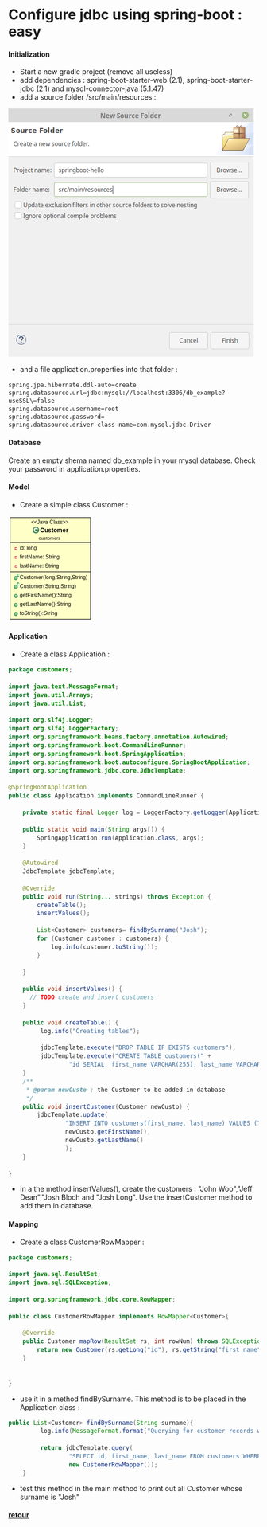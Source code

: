 # Configure jdbc using spring-boot : easy

#### Initialization

- Start a new gradle project (remove all useless)
- add dependencies : spring-boot-starter-web (2.1), spring-boot-starter-jdbc (2.1) and mysql-connector-java (5.1.47)
- add a source folder /src/main/resources :

![resources folder](img/resources-folder.png)

- and a file application.properties into that folder :

```
spring.jpa.hibernate.ddl-auto=create
spring.datasource.url=jdbc:mysql://localhost:3306/db_example?useSSL\=false
spring.datasource.username=root
spring.datasource.password=
spring.datasource.driver-class-name=com.mysql.jdbc.Driver
  ```

#### Database

Create an empty shema named db_example in your mysql database. Check your password in application.properties.

#### Model

- Create a simple class Customer :

![customer](img/customer.png)

#### Application

- Create a class Application :

```java
package customers;

import java.text.MessageFormat;
import java.util.Arrays;
import java.util.List;

import org.slf4j.Logger;
import org.slf4j.LoggerFactory;
import org.springframework.beans.factory.annotation.Autowired;
import org.springframework.boot.CommandLineRunner;
import org.springframework.boot.SpringApplication;
import org.springframework.boot.autoconfigure.SpringBootApplication;
import org.springframework.jdbc.core.JdbcTemplate;

@SpringBootApplication
public class Application implements CommandLineRunner {

    private static final Logger log = LoggerFactory.getLogger(Application.class);

    public static void main(String args[]) {
        SpringApplication.run(Application.class, args);
    }

    @Autowired
    JdbcTemplate jdbcTemplate;

    @Override
    public void run(String... strings) throws Exception {
    	createTable();
    	insertValues();

    	List<Customer> customers= findBySurname("Josh");
    	for (Customer customer : customers) {
    		log.info(customer.toString());
    	}

    }

    public void insertValues() {
      // TODO create and insert customers
    }

    public void createTable() {
    	 log.info("Creating tables");

         jdbcTemplate.execute("DROP TABLE IF EXISTS customers");
         jdbcTemplate.execute("CREATE TABLE customers(" +
                 "id SERIAL, first_name VARCHAR(255), last_name VARCHAR(255))");
    }
    /**
     * @param newCusto : the Customer to be added in database
     */
    public void insertCustomer(Customer newCusto) {
    	jdbcTemplate.update(
    			"INSERT INTO customers(first_name, last_name) VALUES (?,?)",
    			newCusto.getFirstName(),
    			newCusto.getLastName()
    			);
    }

}
```

- in a the method insertValues(), create the customers : "John Woo","Jeff Dean","Josh Bloch and "Josh Long". Use the insertCustomer method to add them in database.

#### Mapping
- Create a class CustomerRowMapper :

```java
package customers;

import java.sql.ResultSet;
import java.sql.SQLException;

import org.springframework.jdbc.core.RowMapper;

public class CustomerRowMapper implements RowMapper<Customer>{

	@Override
	public Customer mapRow(ResultSet rs, int rowNum) throws SQLException {
		return new Customer(rs.getLong("id"), rs.getString("first_name"), rs.getString("last_name"));
	}


}
```

- use it in a method findBySurname. This method is to be placed in the Application class :

```java
public List<Customer> findBySurname(String surname){
    	 log.info(MessageFormat.format("Querying for customer records where first_name = {0}:", surname));

         return jdbcTemplate.query(
                 "SELECT id, first_name, last_name FROM customers WHERE first_name = ?", new Object[] {surname },
                 new CustomerRowMapper());
    }
```

- test this method in the main method to print out all Customer whose surname is "Josh"


#### [retour](../README.md)
